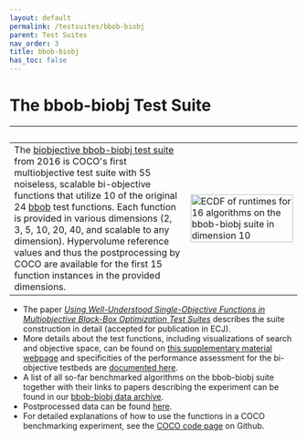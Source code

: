 ```yaml
---
layout: default
permalink: /testsuites/bbob-biobj
parent: Test Suites
nav_order: 3
title: bbob-biobj
has_toc: false
---
```



# The bbob-biobj Test Suite

|   | &nbsp;&nbsp;&nbsp;&nbsp;&nbsp;&nbsp;&nbsp;&nbsp;&nbsp;&nbsp;&nbsp;&nbsp;&nbsp;&nbsp;&nbsp;&nbsp;&nbsp;&nbsp;&nbsp;&nbsp;&nbsp;&nbsp;&nbsp;&nbsp;&nbsp;&nbsp;&nbsp;&nbsp;&nbsp;&nbsp;&nbsp;&nbsp;&nbsp;&nbsp;&nbsp;&nbsp; |
|---|---|
| The [biobjective bbob-biobj test suite](https://hal.inria.fr/hal-01296987) from 2016 is COCO's first multiobjective test suite with 55 noiseless, scalable bi-objective functions that utilize 10 of the original 24 <a href="bbob">bbob</a> test functions. Each function is provided in various dimensions (2, 3, 5, 10, 20, 40, and scalable to any dimension). Hypervolume reference values and thus the postprocessing by COCO are available for the first 15 function instances in the provided dimensions.| <img align="top" position="relative" src="https://numbbo.github.io/ppdata-archive/bbob-biobj/2016/pprldmany_10D_noiselessall.svg" alt="ECDF of runtimes for 16 algorithms on the bbob-biobj suite in dimension 10" width="100%"/>|

- The paper [_Using Well-Understood Single-Objective Functions in Multiobjective Black-Box Optimization Test Suites_][1] describes the suite construction in detail (accepted for publication in ECJ).
- More details about the test functions, including visualizations of search and objective space, can be found on <a href="https://numbbo.github.io/bbob-biobj/">this supplementary material webpage</a> and specificities of the performance assessment for the bi-objective testbeds are <a href="https://arxiv.org/abs/1605.01746">documented here</a>.
- A list of all so-far benchmarked algorithms on the bbob-biobj suite together with their links to papers describing the experiment can be found in our <a href="https://numbbo.github.io/data-archive/bbob-biobj/">bbob-biobj data archive</a>.
- Postprocessed data can be found <a href="https://numbbo.github.io/ppdata-archive">here</a>.
- For detailed explanations of how to use the functions in a COCO benchmarking experiment, see the <a href="https://github.com/numbbo/coco">COCO code page</a> on Github. 

[1]: https://hal.inria.fr/hal-01296987

<link rel="stylesheet" href="{{ '/assets/css/custom.css' | relative_url }}"/>
